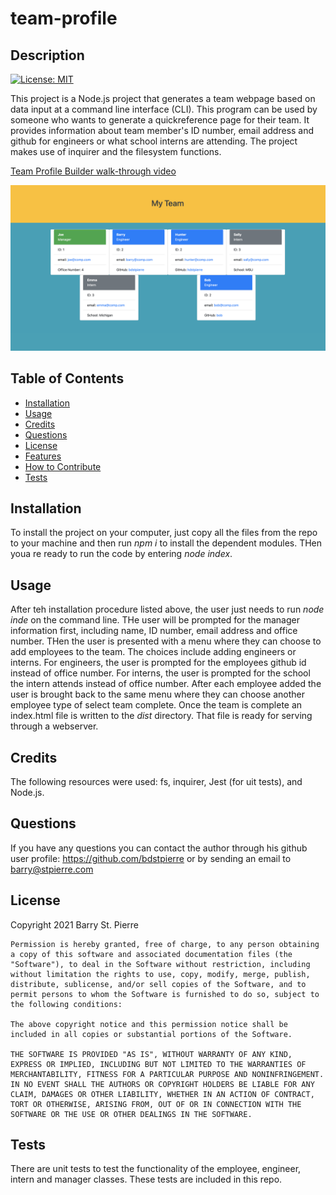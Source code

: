 # team-profile
## Description
[![License: MIT](https://img.shields.io/badge/License-MIT-yellow.svg)](https://opensource.org/licenses/MIT)

This project is a Node.js project that generates a team webpage based on data input at a command line interface (CLI).  This program can be used by someone who wants to generate a quickreference page for their team.  It provides information about team member's ID number, email address and github for engineers or what school interns are attending.  The project makes use of inquirer and the filesystem functions.

[Team Profile Builder walk-through video](https://drive.google.com/file/d/1uoQaJZyGZn-x8tXGpUrz9KxSMpQVZh8s/view)

![Screenshot of the apllication or project](./assets/images/screenshot.png)
## Table of Contents
- [Installation](#installation)
- [Usage](#usage)
- [Credits](#credits)
- [Questions](#questions)
- [License](#license)
- [Features](#features)
- [How to Contribute](#how-to-contribute)
- [Tests](#tests)
## Installation
To install the project on your computer, just copy all the files from the repo to your machine and then run _npm i_ to install the dependent modules.  THen youa re ready to run the code by entering _node index_.
## Usage
After teh installation procedure listed above, the user just needs to run _node inde_ on the command line.  THe user will be prompted for the manager information first, including name, ID number, email address and office number.  THen the user is presented with a menu where they can choose to add employees to the team.  The choices include adding engineers or interns.  For engineers, the user is prompted for the employees github id instead of office number.  For interns, the user is prompted for the school the intern attends instead of office number.  After each employee added the user is brought back to the same menu where they can choose another employee type of select team complete.  Once the team is complete an index.html file is written to the _dist_ directory.  That file is ready for serving through a webserver.
## Credits
The following resources were used: fs, inquirer, Jest (for uit tests), and Node.js.
## Questions
If you have any questions you can contact the author through his github user profile: https://github.com/bdstpierre
or by sending an email to barry@stpierre.com
## License
Copyright 2021 Barry St. Pierre

    Permission is hereby granted, free of charge, to any person obtaining a copy of this software and associated documentation files (the "Software"), to deal in the Software without restriction, including without limitation the rights to use, copy, modify, merge, publish, distribute, sublicense, and/or sell copies of the Software, and to permit persons to whom the Software is furnished to do so, subject to the following conditions:
    
    The above copyright notice and this permission notice shall be included in all copies or substantial portions of the Software.
    
    THE SOFTWARE IS PROVIDED "AS IS", WITHOUT WARRANTY OF ANY KIND, EXPRESS OR IMPLIED, INCLUDING BUT NOT LIMITED TO THE WARRANTIES OF MERCHANTABILITY, FITNESS FOR A PARTICULAR PURPOSE AND NONINFRINGEMENT. IN NO EVENT SHALL THE AUTHORS OR COPYRIGHT HOLDERS BE LIABLE FOR ANY CLAIM, DAMAGES OR OTHER LIABILITY, WHETHER IN AN ACTION OF CONTRACT, TORT OR OTHERWISE, ARISING FROM, OUT OF OR IN CONNECTION WITH THE SOFTWARE OR THE USE OR OTHER DEALINGS IN THE SOFTWARE.
    


## Tests
There are unit tests to test the functionality of the employee, engineer, intern and manager classes.  These tests are included in this repo.
